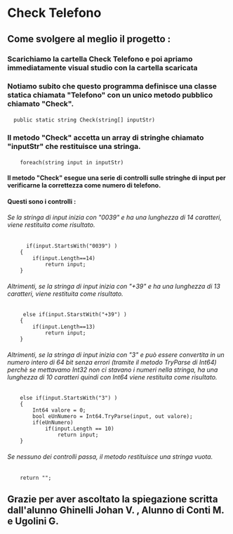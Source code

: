 # Check Telefono
## Come svolgere al meglio il progetto :


### Scarichiamo la cartella Check Telefono e poi apriamo immediatamente visual studio con la cartella scaricata

### Notiamo subito che questo programma definisce una classe statica chiamata "Telefono" con un unico metodo pubblico chiamato "Check".
####
      public static string Check(string[] inputStr)
      
### Il metodo "Check" accetta un array di stringhe chiamato "inputStr" che restituisce una stringa.
####
        foreach(string input in inputStr)
        
#### Il metodo "Check" esegue una serie di controlli sulle stringhe di input per verificarne la correttezza come numero di telefono.
#### Questi sono i controlli :

###### Se la stringa di input inizia con "0039" e ha una lunghezza di 14 caratteri, viene restituita come risultato.
####
          if(input.StartsWith("0039") )
        {
            if(input.Length==14)
                return input;
        }
###### Altrimenti, se la stringa di input inizia con "+39" e ha una lunghezza di 13 caratteri, viene restituita come risultato.
######
         else if(input.StarstWith("+39") )
        {
            if(input.Length==13)
                return input;
        }
###### Altrimenti, se la stringa di input inizia con "3" e può essere convertita in un numero intero di 64 bit senza errori (tramite il metodo TryParse di Int64) perchè se mettavamo Int32 non ci stavano i numeri nella stringa, ha una lunghezza di 10 caratteri quindi con Int64 viene restituita come risultato.
######
        else if(input.StartsWith("3") )
        {
            Int64 valore = 0;
            bool eUnNumero = Int64.TryParse(input, out valore);
            if(eUnNumero)
                if(input.Length == 10)
                    return input;
        }
        
###### Se nessuno dei controlli passa, il metodo restituisce una stringa vuota.
###### 
        return "";
        
## Grazie per aver ascoltato la spiegazione scritta dall'alunno Ghinelli Johan V. , Alunno di Conti M. e Ugolini G.
